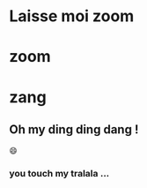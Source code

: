 # Laisse moi zoom
# zoom
# zang
## Oh my ding ding dang ! ##
:smile:
### you touch my tralala ... ###